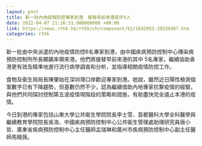 ```yaml
---
layout: post
title: 新一批內地疫情防控專家到港　接替早前來港其中5人
date: 2022-04-07 21:26:51.000000000 +08:00
link: https://news.rthk.hk/rthk/ch/component/k2/1642953-20220407.htm
categories: rthk
---
```


新一批由中央派遣的內地疫情防控6名專家到港，由中國疾病預防控制中心傳染病預防控制所所長闞飆率領來港。他們將接替早前來港的其中 5名專家，繼續協助香港更有效及精準地進行流行病學調查和分析，並指導相關疫情防控工作。

食物及衞生局局長陳肇始在深圳灣口岸歡迎專家到港。她說，雖然近日陽性檢測個案數字已有下降趨勢，但基數仍然不少，認為繼續借助內地專家抗撃疫情的經驗，與他們共同探討控制第五波疫情現階段的策略和措施，有助盡快完全遏止本港的疫情。

今日到港的專家包括山東大學公共衞生學院院長李士雪、首都醫科大學全科醫學與繼續教育學院院長吳浩、中國疾病預防控制中心公共衞生管理處助理研究員唐小哲、廣東省疾病預防控制中心主任醫師孟瑞琳和廣州市疾病預防控制中心副主任醫師馬曉薇。
